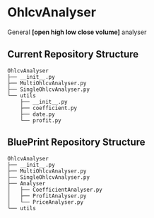 # OhlcvAnalyser
General **[open high low close volume]** analyser



## Current Repository Structure

```
OhlcvAnalyser
├── __init__.py
├── MultiOhlcvAnalyser.py
├── SingleOhlcvAnalyser.py
└── utils
    ├── __init__.py
    ├── coefficient.py
    ├── date.py
    └── profit.py
```

## BluePrint Repository Structure

```
OhlcvAnalyser
├── __init__.py
├── MultiOhlcvAnalyser.py
├── SingleOhlcvAnalyser.py
├── Analyser
│   ├── CoefficientAnalyser.py
│   ├── ProfitAnalyser.py
│   └── PriceAnalyser.py
└── utils
```